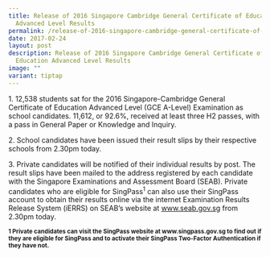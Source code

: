 ```yaml
---
title: Release of 2016 Singapore Cambridge General Certificate of Education
  Advanced Level Results
permalink: /release-of-2016-singapore-cambridge-general-certificate-of-education-advanced-level-results/
date: 2017-02-24
layout: post
description: Release of 2016 Singapore Cambridge General Certificate of
  Education Advanced Level Results
image: ""
variant: tiptap
---
```

<p>1. 12,538 students sat for the 2016 Singapore-Cambridge General Certificate
of Education Advanced Level (GCE A-Level) Examination as school candidates.
11,612, or 92.6%, received at least three H2 passes, with a pass in General
Paper or Knowledge and Inquiry.</p>
<p>2. School candidates have been issued their result slips by their respective
schools from 2.30pm today.</p>
<p>3. Private candidates will be notified of their individual results by
post. The result slips have been mailed to the address registered by each
candidate with the Singapore Examinations and Assessment Board (SEAB).
Private candidates who are eligible for SingPass<sup>1</sup> can also use
their SingPass account to obtain their results online via the internet
Examination Results Release System (iERRS) on SEAB’s website at <a href="https://www.seab.gov.sg/" rel="noopener noreferrer nofollow" target="_blank"><u>www.seab.gov.sg</u></a> from
2.30pm today.</p>
<p><strong><sub>1 Private candidates can visit the SingPass website at </sub><a href="https://www.singpass.gov.sg/" rel="noopener noreferrer nofollow" target="_blank"><sub>www.singpass.gov.sg</sub></a><sub> to find out if they are eligible for SingPass and to activate their SingPass Two-Factor Authentication if they have not.</sub></strong>
</p>
